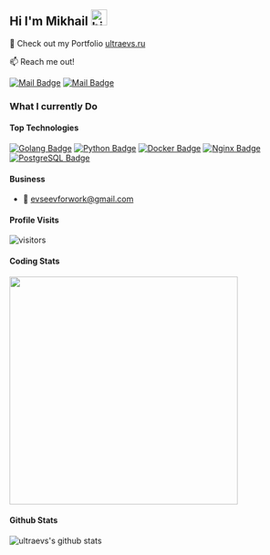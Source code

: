 ## Hi I'm Mikhail <img src="https://user-images.githubusercontent.com/1303154/88677602-1635ba80-d120-11ea-84d8-d263ba5fc3c0.gif" width="28px" height="28px" alt="hi">

🚀 Check out my Portfolio [ultraevs.ru](https://ultraevs.ru) 

:mailbox: Reach me out!

[![Mail Badge](https://img.shields.io/badge/-ultraevs-c0392b?style=flat&labelColor=c0392b&logo=gmail&logoColor=white)](mailto:ultraevs@gmail.com) [![Mail Badge](https://img.shields.io/badge/-ndelle-c0392b?style=flat&labelColor=c0392b&logo=vk&logoColor=white)](https://vk.com/ndelle)

<!-- TODO: Add last video link -->

### What I currently Do

#### Top Technologies

<!-- TODO: Make technologies links takes you to repositories -->

[![Golang Badge](https://img.shields.io/badge/-Golang-61DBFB?style=for-the-badge&labelColor=white&logo=go&logoColor=61DBFB)](#) [![Python Badge](https://img.shields.io/badge/-Python-F0DB4F?style=for-the-badge&labelColor=white&logo=python&logoColor=F0DB4F)](#) [![Docker Badge](https://img.shields.io/badge/-Docker-007acc?style=for-the-badge&labelColor=white&logo=docker&logoColor=007acc)](#) [![Nginx Badge](https://img.shields.io/badge/-Nginx-3C873A?style=for-the-badge&labelColor=white&logo=nginx&logoColor=3C873A)](#) [![PostgreSQL Badge](https://img.shields.io/badge/-postgresql-e535ab?style=for-the-badge&labelColor=white&logo=postgresql&logoColor=e535ab)](#)

#### Business
- :email: evseevforwork@gmail.com


#### Profile Visits 

![visitors]([https://visitor-badge.laobi.icu/badge?page_id=ultraevs.ultraevs])

#### Coding Stats

<a href="https://github.com/anuraghazra/github-readme-stats">
  <img height=400 align="center" src="https://github-readme-stats.vercel.app/api/wakatime?username=ultraevs" />
</a>

#### Github Stats

![ultraevs's github stats](https://github-readme-stats.vercel.app/api?username=ultraevs&count_private=true&theme=default&hide=contribs,prs)
